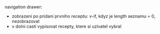 navigation drawer:
- zobrazeni po pridani prvniho receptu: v-if, kdyz je length seznamu = 0, nezobrazovat
- v dolni casti vypisovat recepty, ktere si uzivatel vybral